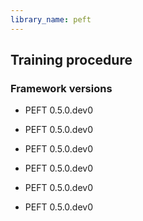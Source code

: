 ```yaml
---
library_name: peft
---
```

## Training procedure

### Framework versions

- PEFT 0.5.0.dev0
- PEFT 0.5.0.dev0
- PEFT 0.5.0.dev0
- PEFT 0.5.0.dev0
- PEFT 0.5.0.dev0

- PEFT 0.5.0.dev0
